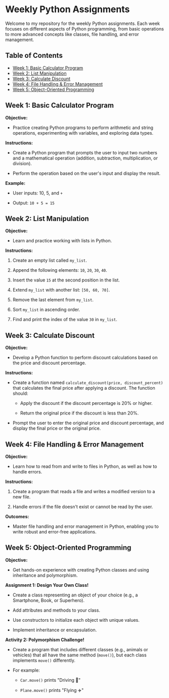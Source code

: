 Weekly Python Assignments
=========================

Welcome to my repository for the weekly Python assignments. Each week focuses on different aspects of Python programming, from basic operations to more advanced concepts like classes, file handling, and error management.

Table of Contents
-----------------

* [Week 1: Basic Calculator Program](#week-1-basic-calculator-program)
* [Week 2: List Manipulation](#week-2-list-manipulation)
* [Week 3: Calculate Discount](#week-3-calculate-discount)
* [Week 4: File Handling & Error Management](#week-4-file-handling-error-management)
* [Week 5: Object-Oriented Programming](#week-5-object-oriented-programming)

Week 1: Basic Calculator Program
--------------------------------

**Objective:**

* Practice creating Python programs to perform arithmetic and string operations, experimenting with variables, and exploring data types.

**Instructions:**

* Create a Python program that prompts the user to input two numbers and a mathematical operation (addition, subtraction, multiplication, or division).

* Perform the operation based on the user's input and display the result.

**Example:**

* User inputs: 10, 5, and `+`

* Output: `10 + 5 = 15`

Week 2: List Manipulation
-------------------------

**Objective:**

* Learn and practice working with lists in Python.

**Instructions:**

1. Create an empty list called `my_list`.

2. Append the following elements: `10`, `20`, `30`, `40`.

3. Insert the value `15` at the second position in the list.

4. Extend `my_list` with another list: `[50, 60, 70]`.

5. Remove the last element from `my_list`.

6. Sort `my_list` in ascending order.

7. Find and print the index of the value `30` in `my_list`.

Week 3: Calculate Discount
--------------------------

**Objective:**

* Develop a Python function to perform discount calculations based on the price and discount percentage.

**Instructions:**

* Create a function named `calculate_discount(price, discount_percent)` that calculates the final price after applying a discount. The function should:
  
  * Apply the discount if the discount percentage is 20% or higher.
  
  * Return the original price if the discount is less than 20%.

* Prompt the user to enter the original price and discount percentage, and display the final price or the original price.



Week 4: File Handling & Error Management
----------------------------------------

**Objective:**

* Learn how to read from and write to files in Python, as well as how to handle errors.

**Instructions:**

1. Create a program that reads a file and writes a modified version to a new file.

2. Handle errors if the file doesn't exist or cannot be read by the user.

**Outcomes:**

* Master file handling and error management in Python, enabling you to write robust and error-free applications.

Week 5: Object-Oriented Programming
-----------------------------------

**Objective:**

* Get hands-on experience with creating Python classes and using inheritance and polymorphism.

**Assignment 1: Design Your Own Class!**

* Create a class representing an object of your choice (e.g., a Smartphone, Book, or Superhero).

* Add attributes and methods to your class.

* Use constructors to initialize each object with unique values.

* Implement inheritance or encapsulation.

**Activity 2: Polymorphism Challenge!**

* Create a program that includes different classes (e.g., animals or vehicles) that all have the same method (`move()`), but each class implements `move()` differently.

* For example:
  
  * `Car.move()` prints "Driving 🚗"
  
  * `Plane.move()` prints "Flying ✈️"

